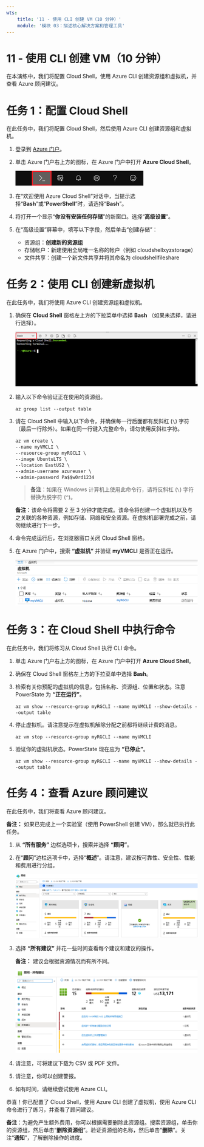 ```yaml
---
wts:
    title: '11 - 使用 CLI 创建 VM（10 分钟）'
    module: '模块 03：描述核心解决方案和管理工具'
---
```

# 11 - 使用 CLI 创建 VM（10 分钟）

在本演练中，我们将配置 Cloud Shell，使用 Azure CLI 创建资源组和虚拟机，并查看 Azure 顾问建议。 

# 任务 1：配置 Cloud Shell 

在此任务中，我们将配置 Cloud Shell，然后使用 Azure CLI 创建资源组和虚拟机。  

1. 登录到 [Azure 门户](https://portal.azure.com)。

2. 单击 Azure 门户右上方的图标，在 Azure 门户中打开 **Azure Cloud Shell**。

    ![Azure 门户“Azure Cloud Shell”图标的屏幕截图。](../images/1002.png)
   
3. 在“欢迎使用 Azure Cloud Shell”对话中，当提示选择“**Bash**”或“**PowerShell**”时，请选择“**Bash**”。 

4. 将打开一个显示“**你没有安装任何存储**”的新窗口。选择“**高级设置**”。

5. 在“高级设置”屏幕中，填写以下字段，然后单击“创建存储”：
    - 资源组：**创建新的资源组**
    - 存储帐户：新建使用全局唯一名称的帐户（例如 cloudshellxyzstorage）
    - 文件共享：创建一个新文件共享并将其命名为 cloudshellfileshare


# 任务 2：使用 CLI 创建新虚拟机

在此任务中，我们将使用 Azure CLI 创建资源组和虚拟机。

1. 确保在 **Cloud Shell** 窗格左上方的下拉菜单中选择 **Bash** （如果未选择，请进行选择）。

    ![Azure 门户 Azure Cloud Shell 的屏幕截图，其中突出显示了 Bash 下拉列表。](../images/1002a.png)


2. 输入以下命令验证正在使用的资源组。

    ```cli
    az group list --output table
    ```

4. 请在 Cloud Shell 中输入以下命令，并确保每一行后面都有反斜杠 (`\`) 字符（最后一行除外）。如果在同一行键入完整命令，请勿使用反斜杠字符。 

    ```cli
    az vm create \
    --name myVMCLI \
    --resource-group myRGCLI \
    --image UbuntuLTS \
    --location EastUS2 \
    --admin-username azureuser \
    --admin-password Pa$$w0rd1234
    ```

    >**备注**：如果在 Windows 计算机上使用此命令行，请将反斜杠 (`\`) 字符替换为脱字符 (`^`)。

    **备注**：该命令将需要 2 至 3 分钟才能完成。该命令将创建一个虚拟机以及与之关联的各种资源，例如存储、网络和安全资源。在虚拟机部署完成之前，请勿继续进行下一步。 

5. 命令完成运行后，在浏览器窗口关闭 Cloud Shell 窗格。

6. 在 Azure 门户中，搜索 **“虚拟机”** 并验证 **myVMCLI** 是否正在运行。

    ![此屏幕截图显示了“虚拟机”页面，其中 myVMPS 处于正在运行的状态。](../images/1101.png)


# 任务 3：在 Cloud Shell 中执行命令

在此任务中，我们将练习从 Cloud Shell 执行 CLI 命令。 

1. 单击 Azure 门户右上方的图标，在 Azure 门户中打开 **Azure Cloud Shell**。

2. 确保在 Cloud Shell 窗格左上方的下拉菜单中选择 **Bash**。

3. 检索有关你预配的虚拟机的信息，包括名称、资源组、位置和状态。注意 PowerState 为 **“正在运行”**。

    ```cli
    az vm show --resource-group myRGCLI --name myVMCLI --show-details --output table 
    ```

4. 停止虚拟机。请注意提示在虚拟机解除分配之前都将继续计费的消息。 

    ```cli
    az vm stop --resource-group myRGCLI --name myVMCLI
    ```

5. 验证你的虚拟机状态。PowerState 现在应为 **“已停止”**。

    ```cli
    az vm show --resource-group myRGCLI --name myVMCLI --show-details --output table 
    ```

# 任务 4：查看 Azure 顾问建议

在此任务中，我们将查看 Azure 顾问建议。

   **备注：** 如果已完成上一个实验室（使用 PowerShell 创建 VM），那么就已执行此任务。 

1. 从 **“所有服务”** 边栏选项卡，搜索并选择 **“顾问”**。 

2. 在“**顾问**”边栏选项卡中，选择“**概述**”。请注意，建议按可靠性、安全性、性能和费用进行分组。 

    ![顾问“概述”页面的屏幕截图。 ](../images/1103.png)

3. 选择 **“所有建议”** 并花一些时间查看每个建议和建议的操作。 

    **备注：** 建议会根据资源情况而有所不同。 

    ![顾问“所有建议”页面的屏幕截图。](../images/1104.png)

4. 请注意，可将建议下载为 CSV 或 PDF 文件。 

5. 请注意，你可以创建警报。 

6. 如有时间，请继续尝试使用 Azure CLI。

恭喜！你已配置了 Cloud Shell，使用 Azure CLI 创建了虚拟机，使用 Azure CLI 命令进行了练习，并查看了顾问建议。

**备注**：为避免产生额外费用，你可以根据需要删除此资源组。搜索资源组，单击你的资源组，然后单击“**删除资源组**”。验证资源组的名称，然后单击“**删除**”。关注“**通知**”，了解删除操作的进度。

